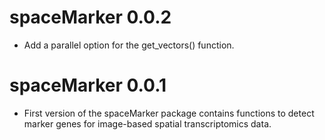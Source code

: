 # spaceMarker 0.0.2

* Add a parallel option for the get_vectors() function. 

# spaceMarker 0.0.1

* First version of the spaceMarker package contains functions to detect marker genes for image-based spatial transcriptomics data. 
